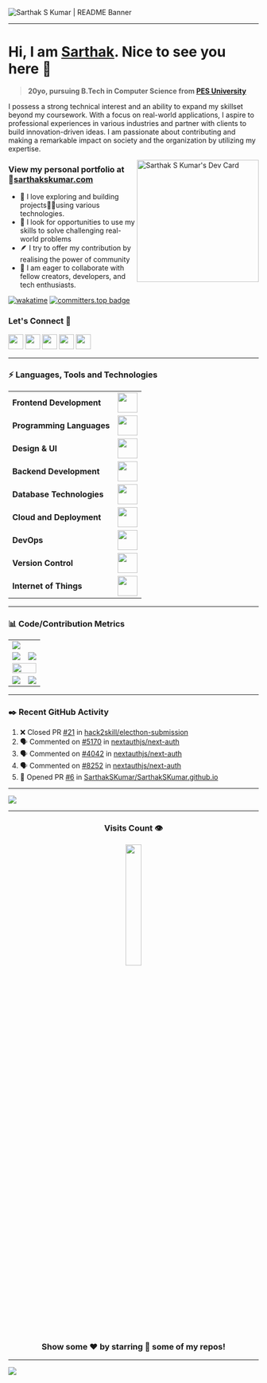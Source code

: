 <!---
Please consider starring the repo if you find this useful in any manner
or use it. It helps me a lot.
-->
<img src="https://sarthakskumar.com/images/README_Banner.png" alt="Sarthak S Kumar | README Banner"></img>
<hr>

# Hi, I am <a href = "https://linkedin.com/in/sarthakskumar">Sarthak</a>. Nice to see you here 👋

>**20yo, pursuing B.Tech in Computer Science from [PES University](https://www.pes.edu)**

I possess a strong technical interest and an ability to expand my skillset beyond my coursework. With a focus on real-world applications, I aspire to professional experiences in various industries and partner with clients to build innovation-driven ideas. I am passionate about contributing and making a remarkable impact on society and the organization by utilizing my expertise.

<a href = "https://app.daily.dev/sarthakskumar"><img align = "right" src="https://api.daily.dev/devcards/4acca7dd7d934f94b0b4753f12c44494.png?r=nmz" width="245" alt="Sarthak S Kumar's Dev Card"></a>
### View my personal portfolio at 🔗[sarthakskumar.com](https://sarthakskumar.com) 

- 🔭 I love exploring and building projects👨‍💻using various technologies.
- 🌱 I look for opportunities to use my skills to solve challenging real-world problems
- 🪶 I try to offer my contribution by realising the power of community
- 👯 I am eager to collaborate with fellow creators, developers, and tech enthusiasts.
  
[![wakatime](https://wakatime.com/badge/user/b17387c5-a507-422c-9357-f0ea781c2266.svg)](https://wakatime.com/@b17387c5-a507-422c-9357-f0ea781c2266)
[![committers.top badge](https://user-badge.committers.top/india/SarthakSKumar.svg)](https://user-badge.committers.top/india/SarthakSKumar)
### Let's Connect 🚀


<a href = "https://linkedin.com/in/sarthakskumar"><img src = "https://img.shields.io/badge/LinkedIn-0077B5?style=for-the-badge&logo=linkedin&logoColor=white" height = 30></a>
<a href = "https://instagram.com/sarthakskumar"><img src = "https://img.shields.io/badge/Instagram-E4405F?style=for-the-badge&logo=instagram&logoColor=white" height = 30></a>
<a href = "https://twitter.com/SarthakSKumar2"><img src = "https://img.shields.io/badge/X-000000?style=for-the-badge&logo=x&logoColor=white" height = 30></a>
<a href = "https://discordapp.com/users/907567549410050078"><img src = "https://img.shields.io/badge/Discord-5865F2?style=for-the-badge&logo=discord&logoColor=white" height = 30></a>
<a href = "https://sarthakskumar.bio.link"><img src = "https://img.shields.io/badge/bio.link-000000%7D?style=for-the-badge&logo=biolink&logoColor=white" height = 30></a>

<hr>
<h3>⚡ Languages, Tools and Technologies</h3></summary>
<table>
<tr>
	<td><strong>Frontend Development</strong></td>
	<td><img height=40 src = "https://skillicons.dev/icons?i=html,css,js,ts,react,redux,tailwind,emotion,styledcomponents,vite,nextjs" ></td>
</tr>
<tr>
	<td><strong>Programming Languages</strong></td>
	<td><img height=40 src = "https://skillicons.dev/icons?i=py,c,cpp&theme=dark"></td>
</tr>
<tr>
	<td><strong>Design & UI</strong></td>
	<td><img height=40 src = "https://skillicons.dev/icons?i=figma,md,materialui,svg&theme=dark"></td>
</tr>
<tr>
	<td><strong>Backend Development</strong></td>
	<td><img height=40 src = "https://skillicons.dev/icons?i=nginx,nodejs,express,flask,graphql,postman&theme=dark"></td>
</tr>
<tr>
	<td><strong>Database Technologies</strong></td>
	<td><img height=40 src = "https://skillicons.dev/icons?i=mysql,postgresql,mongodb,planetscale,supabase,firebase,prisma,sequelize&theme=dark"></td>
</tr>
<tr>
	<td><strong>Cloud and Deployment</strong></td>
	<td><img height=40 src = "https://skillicons.dev/icons?i=azure,aws,gcp,appwrite,heroku,vercel,netlify&theme=dark"></td>
</tr>
<tr>
	<td><strong>DevOps</strong></td>
	<td><img height=40 src = "https://skillicons.dev/icons?i=kubernetes,docker,jenkins,jest,cloudflare,linux&theme=dark"></td>
</tr>
<tr>
	<td><strong>Version Control</strong></td>
	<td><img height=40 src = "https://skillicons.dev/icons?i=git,github,gitlab,githubactions&theme=dark"></td>
</tr>
<tr>
	<td><strong>Internet of Things</strong></td>
	<td><img height=40 src = "https://skillicons.dev/icons?i=arduino,raspberrypi&theme=dark"></td>
</tr>
</table>
<hr>
<h3>📊 Code/Contribution Metrics</h3></summary>
<table>
	<tr>
		<td colspan = "2"><a href = "https://sarthakskumar.bio.link"><img src="https://github-readme-activity-graph.vercel.app/graph?username=SarthakSKumar&bg_color=2e3440&hide_border=true&point=false&line=88c0d0&radius=8&area=true&area_color=88c0d0&title_color=ffffff&color=ffffff"></a></td>
	</tr>
	<tr>
		<td><a href="https://linkedin.com/in/sarthakskumar"><img src="https://github-readme-stats.vercel.app/api?username=SarthakSKumar&hide_border=true&include_all_commits=true&count_private=true&show_icons=true&line_height=20&theme=nord"></a></td>
		<td><a href="https://wakatime.com/@sarthakskumar"><img src="https://github-readme-stats.vercel.app/api/wakatime?username=sarthakskumar&langs_count=6&hide_border=true&border_radius=4.5&layout=compact&theme=nord"></a></td>
	</tr>
	<tr>
		<td colspan = "2"><a href="https://instagram.com/sarthakskumar"><img width=100% src="https://github-profile-trophy.vercel.app/?username=SarthakSKumar&hide_border=true&count_private=true&column=-1&theme=nord&no-frame=true"></a></td>
	</tr>
	<tr>
		<td><a href="https://wakatime.com/@sarthakskumar"><img src="https://wakatime.com/share/@sarthakskumar/7d17f360-8efd-4581-8466-2a44cd850351.svg"></a>			</td>
		<td><a href="https://wakatime.com/@sarthakskumar"><img src="https://wakatime.com/share/@sarthakskumar/2b3045cc-3591-4c2d-bc9e-9218d8fd8117.svg"></a>			</td>
	</tr>
	</table>
<hr>
<h3>✒️ Recent GitHub Activity</h3>
	
<!--START_SECTION:activity-->
1. ❌ Closed PR [#21](https://github.com/hack2skill/electhon-submission/pull/21) in [hack2skill/electhon-submission](https://github.com/hack2skill/electhon-submission)
2. 🗣 Commented on [#5170](https://github.com/nextauthjs/next-auth/issues/5170#issuecomment-1896658209) in [nextauthjs/next-auth](https://github.com/nextauthjs/next-auth)
3. 🗣 Commented on [#4042](https://github.com/nextauthjs/next-auth/issues/4042#issuecomment-1896657345) in [nextauthjs/next-auth](https://github.com/nextauthjs/next-auth)
4. 🗣 Commented on [#8252](https://github.com/nextauthjs/next-auth/issues/8252#issuecomment-1896656777) in [nextauthjs/next-auth](https://github.com/nextauthjs/next-auth)
5. 💪 Opened PR [#6](https://github.com/SarthakSKumar/SarthakSKumar.github.io/pull/6) in [SarthakSKumar/SarthakSKumar.github.io](https://github.com/SarthakSKumar/SarthakSKumar.github.io)
<!--END_SECTION:activity-->

<hr>
<a href = "https://www.holopin.io/@sarthakskumar"><img src = "https://holopin.me/sarthakskumar"></a>
<hr>
<div align = "center">
<h3><b>Visits Count 👁️</b></h3>
<img width = 25% src = "https://profile-counter.glitch.me/{SarthakSKumar}/count.svg">
	
### Show some ❤️ by starring 🌟 some of my repos!
<hr>
</div>

![](https://hit.yhype.me/github/profile?user_id=81763561)
